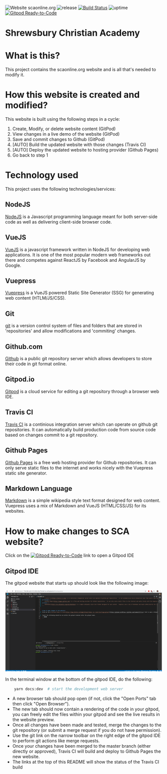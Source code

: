 ![Website scaonline.org](https://scaonline.org/websiteup.svg)
![release](https://img.shields.io/github/v/release/stellar-sites/sca)
[![Build Status](https://travis-ci.org/stellar-sites/sca.svg?branch=master)](https://travis-ci.org/stellar-sites/sca)
![uptime](https://img.shields.io/uptimerobot/ratio/7/m784548662-44944a89604e8ad0d9a49527)
[![Gitpod Ready-to-Code](https://img.shields.io/badge/Gitpod-Ready--to--Code-blue?logo=gitpod)](https://gitpod.io/#https://github.com/stellar-sites/sca)

# Shrewsbury Christian Academy

# What is this?
This project contains the scaonline.org website and is all that's needed to modify it.

# How this website is created and modified?
This website is built using the following steps in a cycle:
1. Create, Modify, or delete website content (GitPod)
2. View changes in a live demo of the website (GitPod)
3. Save and commit changes to Github (GitPod)
4. [AUTO] Build the updated website with those changes (Travis CI)
5. [AUTO] Deploy the updated website to hosting provider (Github Pages)
6. Go back to step 1

# Technology used
This project uses the following technologies/services:

## NodeJS
[NodeJS](https://nodejs.org/) is a Javascript programming language meant for both server-side code as well as delivering client-side browser code.

## VueJS
[VueJS](https://vuejs.org/) is a javascript framework written in NodeJS for developing web applications.  It is one of the most popular modern web frameworks out there and competes against ReactJS by Facebook and AngularJS by Google.

## Vuepress
[Vuepress](https://vuepress.vuejs.org/) is a VueJS powered Static Site Generator (SSG) for generating web content (HTLM/JS/CSS).

## Git
[git](https://git-scm.com/) is a version control system of files and folders that are stored in 'repositories' and allow modifications and 'commiting' changes.

## Github.com
[Github](https://github.com) is a public git repository server which allows developers to store their code in git format online.

## Gitpod.io
[Gitpod](https://www.gitpod.io/) is a cloud service for editing a git repository through a browser web IDE.

## Travis CI
[Travis CI](https://travis-ci.org/) is a continious integration server which can operate on github git repositories.  It can automatically build production code from source code based on changes commit to a git repository.

## Github Pages
[Github Pages](https://pages.github.com/) is a free web hosting provider for Github repositories.  It can only serve static files to the internet and works nicely with the Vuepress static site generator.

## Markdown Language
[Markdown](https://en.wikipedia.org/wiki/Markdown) is a simple wikipedia style text format designed for web content.  Vuepress uses a mix of Markdown and VueJS (HTML/CSS/JS) for its websites.

# How to make changes to SCA website?
Click on the [![Gitpod Ready-to-Code](https://img.shields.io/badge/Gitpod-Ready--to--Code-blue?logo=gitpod)](https://gitpod.io/#https://github.com/stellar-sites/sca) link to open a Gitpod IDE

## Gitpod IDE
The gitpod website that starts up should look like the following image:

![Gitpod Example](/images/gitpod.png?raw=true "Gitpod Example")

In the terminal window at the bottom of the gitpod IDE, do the following:
```bash
    yarn docs:dev  # start the development web server
```

* A new browser tab should pop open (if not, click the "Open Ports" tab then click "Open Browser").
* The new tab should now contain a rendering of the code in your gitpod, you can freely edit the files within your gitpod and see the live results in the website preview.
* Once all changes have been made and tested, merge the changes to the git repository (or submit a merge request if you do not have permission).
* Use the git link on the narrow toolbar on the right edge of the gitpod IDE to perform git actions like merge requests.
* Once your changes have been merged to the master branch (either directly or approved), Travis CI will build and deploy to Github Pages the new website.
* The links at the top of this README will show the status of the Travis CI build
